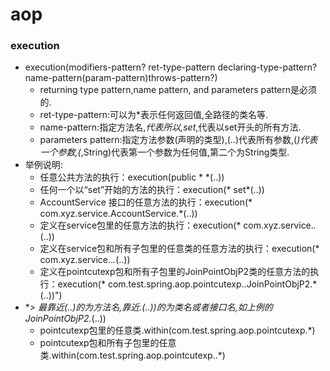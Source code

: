 # aop
### execution
- execution(modifiers-pattern? ret-type-pattern declaring-type-pattern? name-pattern(param-pattern)throws-pattern?)
  - returning type pattern,name pattern, and parameters pattern是必须的.
  - ret-type-pattern:可以为*表示任何返回值,全路径的类名等.
  - name-pattern:指定方法名,*代表所以,set*,代表以set开头的所有方法.
  - parameters pattern:指定方法参数(声明的类型),(..)代表所有参数,(*)代表一个参数,(*,String)代表第一个参数为任何值,第二个为String类型.
- 举例说明:
  - 任意公共方法的执行：execution(public * *(..))
  - 任何一个以“set”开始的方法的执行：execution(* set*(..))
  - AccountService 接口的任意方法的执行：execution(* com.xyz.service.AccountService.*(..))
  - 定义在service包里的任意方法的执行：execution(* com.xyz.service.*.*(..))
  - 定义在service包和所有子包里的任意类的任意方法的执行：execution(* com.xyz.service..*.*(..))
  - 定义在pointcutexp包和所有子包里的JoinPointObjP2类的任意方法的执行：execution(* com.test.spring.aop.pointcutexp..JoinPointObjP2.*(..))")
- ***> 最靠近(..)的为方法名,靠近.*(..))的为类名或者接口名,如上例的JoinPointObjP2.*(..))
  - pointcutexp包里的任意类.within(com.test.spring.aop.pointcutexp.*)
  - pointcutexp包和所有子包里的任意类.within(com.test.spring.aop.pointcutexp..*)